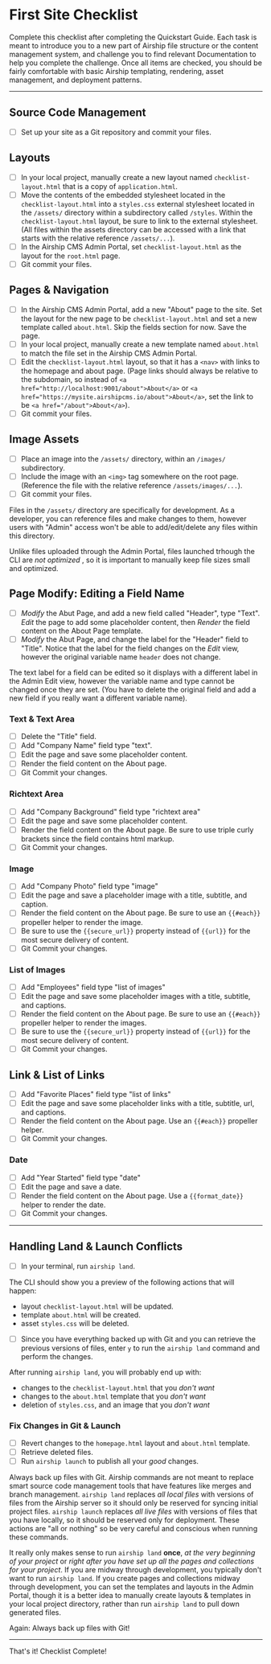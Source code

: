 # First Site Checklist
Complete this checklist after completing the Quickstart Guide. Each task is meant to introduce you to a new part of Airship file structure or the content management system, and challenge you to find relevant Documentation to help you complete the challenge. Once all items are checked, you should be fairly comfortable with basic Airship templating, rendering, asset management, and deployment patterns.

---

## Source Code Management
- [ ] Set up your site as a Git repository and commit your files.

## Layouts
- [ ] In your local project, manually create a new layout named `checklist-layout.html` that is a copy of `application.html`.
- [ ] Move the contents of the embedded stylesheet located in the `checklist-layout.html` into a `styles.css` external stylesheet located in the `/assets/` directory within a subdirectory called `/styles`. Within the `checklist-layout.html` layout, be sure to link to the external stylesheet. (All files within the assets directory can be accessed with a link that starts with the relative reference `/assets/...`).
- [ ] In the Airship CMS Admin Portal, set `checklist-layout.html` as the layout for the `root.html` page.
- [ ] Git commit your files.

## Pages & Navigation
- [ ] In the Airship CMS Admin Portal, add a new "About" page to the site. Set the layout for the new page to be `checklist-layout.html` and set a new template called `about.html`. Skip the fields section for now. Save the page.
- [ ] In your local project, manually create a new template named `about.html` to match the file set in the Airship CMS Admin Portal.
- [ ] Edit the `checklist-layout.html` layout, so that it has a `<nav>` with links to the homepage and about page.  (Page links should always be relative to the subdomain, so instead of `<a href="http://localhost:9001/about">About</a>` or `<a href="https://mysite.airshipcms.io/about">About</a>`, set the link to be  `<a href="/about">About</a>`).
- [ ] Git commit your files.

## Image Assets
- [ ] Place an image into the `/assets/` directory, within an `/images/` subdirectory.
- [ ] Include the image with an `<img>` tag somewhere on the root page. (Reference the file with the relative reference `/assets/images/...`).
- [ ] Git commit your files.

Files in the `/assets/` directory are specifically for development. As a developer, you can reference files and make changes to them, however users with "Admin" access won't be able to add/edit/delete any files within this directory.

Unlike files uploaded through the Admin Portal, files launched trhough the CLI  are _not optimized_ , so it is important to manually keep file sizes small and optimized.

## Page Modify: Editing a Field Name
- [ ] _Modify_ the Abut Page, and add a new field called "Header", type "Text". _Edit_ the page to add some placeholder content, then _Render_ the field content on the About Page template.
- [ ] _Modify_ the Abut Page, and change the label for the "Header" field to "Title". Notice that the label for the field changes on the _Edit_ view, however the original variable name `header` does not change.

The text label for a field can be edited so it displays with a different label in the Admin Edit view, however the variable name and type cannot be changed once they are set. (You have to delete the original field and add a new field if you really want a different variable name).

### Text & Text Area
- [ ] Delete the "Title" field.
- [ ] Add "Company Name" field type "text".
- [ ] Edit the page and save some placeholder content.
- [ ] Render the field content on the About page.
- [ ] Git Commit your changes.

### Richtext Area
- [ ] Add "Company Background" field type "richtext area"
- [ ] Edit the page and save some placeholder content.
- [ ] Render the field content on the About page. Be sure to use triple curly brackets since the field contains html markup.
- [ ] Git Commit your changes.

### Image
- [ ] Add "Company Photo" field type "image"
- [ ] Edit the page and save a placeholder image with a title, subtitle, and caption.
- [ ] Render the field content on the About page. Be sure to use an `{{#each}}` propeller helper to render the image.
- [ ] Be sure to use the `{{secure_url}}` property instead of `{{url}}` for the most secure delivery of content.
- [ ] Git Commit your changes.

### List of Images
- [ ] Add "Employees" field type "list of images"
- [ ] Edit the page and save some placeholder images with a title, subtitle, and captions.
- [ ] Render the field content on the About page. Be sure to use an `{{#each}}` propeller helper to render the images.
- [ ] Be sure to use the `{{secure_url}}` property instead of `{{url}}` for the most secure delivery of content.
- [ ] Git Commit your changes.

## Link & List of Links
- [ ] Add "Favorite Places" field type "list of links"
- [ ] Edit the page and save some placeholder links with a title, subtitle, url, and captions.
- [ ] Render the field content on the About page. Use an `{{#each}}` propeller helper.
- [ ] Git Commit your changes.

### Date
- [ ] Add "Year Started" field type "date"
- [ ] Edit the page and save a date.
- [ ] Render the field content on the About page. Use a `{{format_date}}` helper to render the date.
- [ ] Git Commit your changes.

---

## Handling Land & Launch Conflicts

- [ ] In your terminal, run `airship land`.

The CLI should show you a preview of the following actions that will happen:
- layout `checklist-layout.html` will be updated.
- template `about.html` will be created.
- asset `styles.css` will be deleted.
 
- [ ] Since you have everything backed up with Git and you can retrieve the previous versions of files, enter `y` to run the `airship land` command and perform the changes.

After running `airship land`, you will probably end up with:
- changes to the `checklist-layout.html` that you _don't want_
- changes to the `about.html` template that you _don't want_
- deletion of `styles.css`, and an image that you _don't want_

### Fix Changes in Git & Launch
- [ ] Revert changes to the `homepage.html` layout and `about.html` template.
- [ ] Retrieve deleted files.
- [ ] Run `airship launch` to publish all your _good_ changes.

Always back up files with Git. Airship commands are not meant to replace smart source code management tools that have features like merges and branch management. `airship land` replaces _all local files_ with versions of files from the Airship server so it should only be reserved for syncing initial project files. `airship launch` replaces _all live files_ with versions of files that you have locally, so it should be reserved only for deployment. These actions are "all or nothing" so be very careful and conscious when running these commands.

It really only makes sense to run `airship land` **once**, _at the very beginning of your project_ or _right after you have set up all the pages and collections for your project_. If you are midway through development, you typically don't want to run `airship land`. If you create pages and collections midway through development, you can set the templates and layouts in the Admin Portal, though it is a better idea to manually create layouts & templates in your local project directory, rather than run `airship land` to pull down generated files.

Again: Always back up files with Git!

---

That's it! Checklist Complete!
